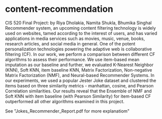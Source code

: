 # content-recommendation
CIS 520 Final Project: by Riya Dholakia, Namita Shukla, Bhumika Singhal
Recommender system, an upcoming content filtering technology is widely used on websites, tamed according to the interest of users, and has varied applications in media services such as movies, music, venue, books, research articles, and social media in general. One of the potent personalization technologies powering the adaptive web is collaborative filtering (CF). In our work, we perform a comparison between different CF algorithms to assess their performance. We use item-based mean imputation as our baseline and further, we evaluated K-Nearest Neighbor (KNN), Soft KNN, item baseline KNN, Matrix Factorization, Non-negative Matrix Factorization (NMF), and Neural-based Recommender Systems. In our experiments, we used a popular Jester Joke dataset and clustered the items based on three similarity metrics - manhattan, cosine, and Pearson Correlation similarities. Our results reveal that the Ensemble of NMF and Soft KNN with item baseline (with Pearson Similarity) for item-based CF outperformed all other algorithms examined in this project.

See "Jokes_Recommender_Report.pdf for more explanatiom"
